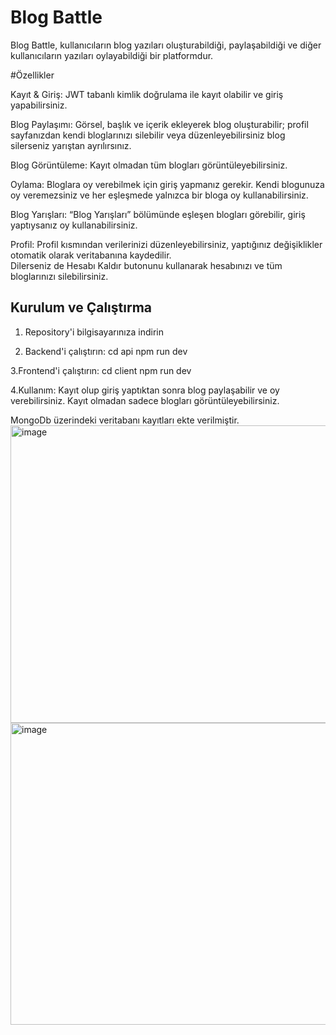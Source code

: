 # Blog Battle

Blog Battle, kullanıcıların blog yazıları oluşturabildiği, paylaşabildiği ve diğer kullanıcıların yazıları oylayabildiği bir platformdur.

#Özellikler

Kayıt & Giriş: JWT tabanlı kimlik doğrulama ile kayıt olabilir ve giriş yapabilirsiniz.

Blog Paylaşımı: Görsel, başlık ve içerik ekleyerek blog oluşturabilir; profil sayfanızdan kendi bloglarınızı silebilir veya düzenleyebilirsiniz blog silerseniz yarıştan ayrılırsınız.

Blog Görüntüleme: Kayıt olmadan tüm blogları görüntüleyebilirsiniz.

Oylama: Bloglara oy verebilmek için giriş yapmanız gerekir. Kendi blogunuza oy veremezsiniz ve her eşleşmede yalnızca bir bloga oy kullanabilirsiniz.

Blog Yarışları: “Blog Yarışları” bölümünde eşleşen blogları görebilir, giriş yaptıysanız oy kullanabilirsiniz.

Profil: Profil kısmından verilerinizi düzenleyebilirsiniz, yaptığınız değişiklikler otomatik olarak veritabanına kaydedilir.  
Dilerseniz de Hesabı Kaldır butonunu kullanarak hesabınızı ve tüm bloglarınızı silebilirsiniz.

## Kurulum ve Çalıştırma

1. Repository'i bilgisayarınıza indirin


2. Backend'i çalıştırın:
  cd api
  npm run dev


3.Frontend'i çalıştırın:
  cd client
  npm run dev

  
4.Kullanım:
  Kayıt olup giriş yaptıktan sonra blog paylaşabilir ve oy verebilirsiniz.
  Kayıt olmadan sadece blogları görüntüleyebilirsiniz.

  MongoDb üzerindeki veritabanı kayıtları ekte verilmiştir.
<img width="1161" height="476" alt="image" src="https://github.com/user-attachments/assets/fb2cf8ce-84a6-43c4-b114-607a3d0274dd" />
<img width="1087" height="483" alt="image" src="https://github.com/user-attachments/assets/f29e6c94-f279-42a2-8942-06385caeac01" />


